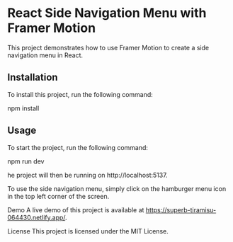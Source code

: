 # React Side Navigation Menu with Framer Motion

This project demonstrates how to use Framer Motion to create a side navigation menu in React.

## Installation

To install this project, run the following command:

npm install

## Usage

To start the project, run the following command:

npm run dev

he project will then be running on http://localhost:5137.

To use the side navigation menu, simply click on the hamburger menu icon in the top left corner of the screen.

Demo
A live demo of this project is available at https://superb-tiramisu-064430.netlify.app/.

License
This project is licensed under the MIT License.



